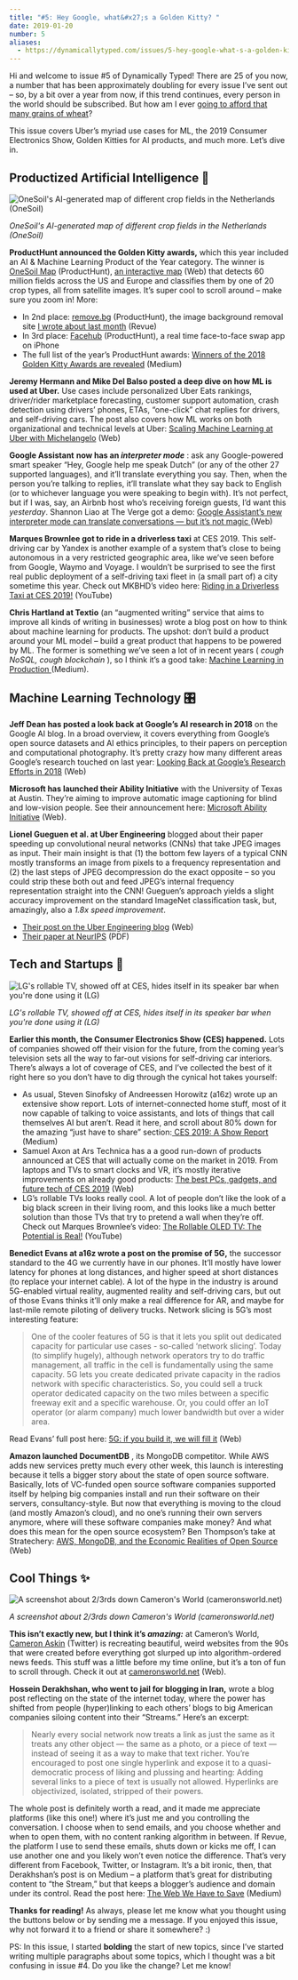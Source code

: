 ```yaml
---
title: "#5: Hey Google, what&#x27;s a Golden Kitty? "
date: 2019-01-20
number: 5
aliases:
  - https://dynamicallytyped.com/issues/5-hey-google-what-s-a-golden-kitty-153366
---
```


Hi and welcome to issue #5 of Dynamically Typed!
There are 25 of you now, a number that has been approximately doubling for every issue I’ve sent out – so, by a bit over a year from now, if this trend continues, every person in the world should be subscribed.
But how am I ever [going to afford that many grains of wheat](https://en.wikipedia.org/wiki/Wheat_and_chessboard_problem?utm_campaign=Dynamically%20Typed&utm_medium=email&utm_source=Revue%20newsletter)?

This issue covers Uber’s myriad use cases for ML, the 2019 Consumer Electronics Show, Golden Kitties for AI products, and much more.
Let’s dive in.

## Productized Artificial Intelligence 🔌

![OneSoil's AI-generated map of different crop fields in the Netherlands (OneSoil)](https://s3.amazonaws.com/revue/items/images/004/125/382/mail/Screenshot_2019-01-20_at_15.15.34.png?1547997371)

_OneSoil's AI-generated map of different crop fields in the Netherlands (OneSoil)_

**ProductHunt announced the Golden Kitty awards,** which this year included an AI & Machine Learning Product of the Year category.
The winner is [OneSoil Map](https://www.producthunt.com/posts/onesoil-map-2?utm_campaign=Dynamically%20Typed&utm_medium=email&utm_source=Revue%20newsletter) (ProductHunt), [an interactive map](https://map.onesoil.ai/2018?about&utm_campaign=Dynamically%20Typed&utm_medium=email&utm_source=Revue%20newsletter#3.6/50.49/4.96) (Web) that detects 60 million fields across the US and Europe and classifies them by one of 20 crop types, all from satellite images.
It’s super cool to scroll around – make sure you zoom in!
More:

* In 2nd place: [remove.bg](https://www.producthunt.com/posts/remove-bg?utm_campaign=Dynamically%20Typed&utm_medium=email&utm_source=Revue%20newsletter) (ProductHunt), the image background removal site [I wrote about last month](https://www.getrevue.co/profile/dynamically-typed/issues/3-happy-holidays-149573?utm_campaign=Dynamically%20Typed&utm_medium=email&utm_source=Revue%20newsletter) (Revue)
* In 3rd place: [Facehub](https://www.producthunt.com/posts/facehub?utm_campaign=Dynamically%20Typed&utm_medium=email&utm_source=Revue%20newsletter) (ProductHunt), a real time face-to-face swap app on iPhone
* The full list of the year’s ProductHunt awards: [Winners of the 2018 Golden Kitty Awards are revealed](https://blog.producthunt.com/winners-of-the-2018-golden-kitty-awards-are-revealed-881c205a1e1f?utm_campaign=Dynamically%20Typed&utm_medium=email&utm_source=Revue%20newsletter) (Medium)

**Jeremy Hermann and Mike Del Balso posted a deep dive on how ML is used at Uber.**
Use cases include personalized Uber Eats rankings, driver/rider marketplace forecasting, customer support automation, crash detection using drivers’ phones, ETAs, “one-click” chat replies for drivers, and self-driving cars.
The post also covers how ML works on both organizational and technical levels at Uber: [Scaling Machine Learning at Uber with Michelangelo](https://eng.uber.com/scaling-michelangelo/?utm_campaign=Dynamically%20Typed&utm_medium=email&utm_source=Revue%20newsletter) (Web)

**Google Assistant** **now has an _interpreter mode_** : ask any Google-powered smart speaker “Hey, Google help me speak Dutch” (or any of the other 27 supported languages), and it’ll translate everything you say.
Then, when the person you’re talking to replies, it’ll translate what they say back to English (or to whichever language you were speaking to begin with).
It’s not perfect, but if I was, say, an Airbnb host who’s receiving foreign guests, I’d want this _yesterday_.
Shannon Liao at The Verge got a demo: [Google Assistant’s new interpreter mode can translate conversations — but it’s not magic ](https://www.theverge.com/2019/1/8/18170806/google-assistant-translate-languages-real-time-interpreter-ces-2019?utm_campaign=Dynamically%20Typed&utm_medium=email&utm_source=Revue%20newsletter)(Web)

**Marques Brownlee got to ride in a driverless taxi** at CES 2019.
This self-driving car by Yandex is another example of a system that’s close to being autonomous in a very restricted geographic area, like we’ve seen before from Google, Waymo and Voyage.
I wouldn’t be surprised to see the first real public deployment of a self-driving taxi fleet in (a small part of) a city sometime this year.
Check out MKBHD’s video here: [Riding in a Driverless Taxi at CES 2019!](https://www.youtube.com/watch?utm_campaign=Dynamically%20Typed&utm_medium=email&utm_source=Revue%20newsletter&v=gfWjsKsEry0) (YouTube)

**Chris Hartland at Textio** (an “augmented writing” service that aims to improve all kinds of writing in businesses) wrote a blog post on how to think about machine learning for products.
The upshot: don’t build a product around your ML model – build a great product that happens to be powered by ML.
The former is something we’ve seen a lot of in recent years ( _cough NoSQL, cough blockchain_ ), so I think it’s a good take: [Machine Learning in Production ](https://hackernoon.com/machine-learning-in-production-ed65c58ffd1e?utm_campaign=Dynamically%20Typed&utm_medium=email&utm_source=Revue%20newsletter)(Medium).

## Machine Learning Technology 🎛

**Jeff Dean has posted a look back at Google’s AI research in 2018** on the Google AI blog.
In a broad overview, it covers everything from Google’s open source datasets and AI ethics principles, to their papers on perception and computational photography.
It’s pretty crazy how many different areas Google’s research touched on last year: [Looking Back at Google’s Research Efforts in 2018](http://ai.googleblog.com/2019/01/looking-back-at-googles-research.html?utm_campaign=Dynamically%20Typed&utm_medium=email&utm_source=Revue%20newsletter) (Web)

**Microsoft has launched their Ability Initiative** with the University of Texas at Austin.
They’re aiming to improve automatic image captioning for blind and low-vision people.
See their announcement here: [Microsoft Ability Initiative](https://www.microsoft.com/en-us/research/blog/microsoft-ability-initiative-a-collaborative-quest-to-innovate-in-image-captioning-for-people-who-are-blind-or-with-low-vision/?utm_campaign=Dynamically%20Typed&utm_medium=email&utm_source=Revue%20newsletter) (Web).

**Lionel Gueguen et al.
at Uber Engineering** blogged about their paper speeding up convolutional neural networks (CNNs) that take JPEG images as input.
Their main insight is that (1) the bottom few layers of a typical CNN mostly transforms an image from pixels to a frequency representation and (2) the last steps of JPEG decompression do the exact opposite – so you could strip these both out and feed JPEG’s internal frequency representation straight into the CNN!
Gueguen’s approach yields a slight accuracy improvement on the standard ImageNet classification task, but, amazingly, also a _1.8x speed improvement_.

* [Their post on the Uber Engineering blog](https://eng.uber.com/neural-networks-jpeg/?utm_campaign=Dynamically%20Typed&utm_medium=email&utm_source=Revue%20newsletter) (Web)
* [Their paper at NeurIPS](https://papers.nips.cc/paper/7649-faster-neural-networks-straight-from-jpeg.pdf?utm_campaign=Dynamically%20Typed&utm_medium=email&utm_source=Revue%20newsletter) (PDF)

## Tech and Startups 🚀

![LG's rollable TV, showed off at CES, hides itself in its speaker bar when you're done using it (LG)](https://s3.amazonaws.com/revue/items/images/004/124/935/mail/lg-rollable-tv-ces-2019_key-visual.jpg?1547986676)

_LG's rollable TV, showed off at CES, hides itself in its speaker bar when you're done using it (LG)_

**Earlier this month, the Consumer Electronics Show (CES) happened.**
Lots of companies showed off their vision for the future, from the coming year’s television sets all the way to far-out visions for self-driving car interiors.
There’s always a lot of coverage of CES, and I’ve collected the best of it right here so you don’t have to dig through the cynical hot takes yourself:

* As usual, Steven Sinofsky of Andreessen Horowitz (a16z) wrote up an extensive show report. Lots of internet-connected home stuff, most of it now capable of talking to voice assistants, and lots of things that call themselves AI but aren’t. Read it here, and scroll about 80% down for the amazing “just have to share” section:[ CES 2019: A Show Report ](https://medium.learningbyshipping.com/ces-85ca9f07c08a?utm_campaign=Dynamically%20Typed&utm_medium=email&utm_source=Revue%20newsletter)(Medium)
* Samuel Axon at Ars Technica has a a good run-down of products announced at CES that will actually come on the market in 2019. From laptops and TVs to smart clocks and VR, it’s mostly iterative improvements on already good products: [The best PCs, gadgets, and future tech of CES 2019](https://arstechnica.com/gadgets/2019/01/the-best-pcs-gadgets-and-future-tech-of-ces-2019/?utm_campaign=Dynamically%20Typed&utm_medium=email&utm_source=Revue%20newsletter) (Web)
* LG’s rollable TVs looks really cool. A lot of people don’t like the look of a big black screen in their living room, and this looks like a much better solution than those TVs that try to pretend a wall when they’re off. Check out Marques Brownlee’s video: [The Rollable OLED TV: The Potential is Real!](https://www.youtube.com/watch?utm_campaign=Dynamically%20Typed&utm_medium=email&utm_source=Revue%20newsletter&v=D1pa3UX89GA) (YouTube)

**Benedict Evans at a16z wrote a post on the promise of 5G,** the successor standard to the 4G we currently have in our phones.
It’ll mostly have lower latency for phones at long distances, and higher speed at short distances (to replace your internet cable).
A lot of the hype in the industry is around 5G-enabled virtual reality, augmented reality and self-driving cars, but out of those Evans thinks it’ll only make a real difference for AR, and maybe for last-mile remote piloting of delivery trucks.
Network slicing is 5G’s most interesting feature:

> One of the cooler features of 5G is that it lets you split out dedicated capacity for particular use cases - so-called ‘network slicing’.
> Today (to simplify hugely), although network operators try to do traffic management, all traffic in the cell is fundamentally using the same capacity.
> 5G lets you create dedicated private capacity in the radios network with specific characteristics.
> So, you could sell a truck operator dedicated capacity on the two miles between a specific freeway exit and a specific warehouse.
> Or, you could offer an IoT operator (or alarm company) much lower bandwidth but over a wider area.

Read Evans’ full post here: [5G: if you build it, we will fill it](https://www.ben-evans.com/benedictevans/2019/1/16/5g-if-you-build-it-we-will-fill-it?utm_campaign=Dynamically%20Typed&utm_medium=email&utm_source=Revue%20newsletter) (Web)

**Amazon launched DocumentDB** , its MongoDB competitor.
While AWS adds new services pretty much every other week, this launch is interesting because it tells a bigger story about the state of open source software.
Basically, lots of VC-funded open source software companies supported itself by helping big companies install and run their software on their servers, consultancy-style.
But now that everything is moving to the cloud (and mostly Amazon’s cloud), and no one’s running their own servers anymore, where will these software companies make money?
And what does this mean for the open source ecosystem?
Ben Thompson’s take at Stratechery: [AWS, MongoDB, and the Economic Realities of Open Source ](https://stratechery.com/2019/aws-mongodb-and-the-economic-realities-of-open-source/?utm_campaign=Dynamically%20Typed&utm_medium=email&utm_source=Revue%20newsletter)(Web)

## Cool Things ✨

![A screenshot about 2/3rds down Cameron's World (cameronsworld.net)](https://s3.amazonaws.com/revue/items/images/004/123/809/mail/Screenshot_2019-01-19_at_19.04.18.png?1547924690)

_A screenshot about 2/3rds down Cameron's World (cameronsworld.net)_

**This isn’t exactly new, but I think it’s _amazing:_** at Cameron’s World, [Cameron Askin](https://twitter.com/cameronaskin/?utm_campaign=Dynamically%20Typed&utm_medium=email&utm_source=Revue%20newsletter) (Twitter) is recreating beautiful, weird websites from the 90s that were created before everything got slurped up into algorithm-ordered news feeds.
This stuff was a little before my time online, but it’s a ton of fun to scroll through.
Check it out at [cameronsworld.net](http://cameronsworld.net?utm_campaign=Dynamically%20Typed&utm_medium=email&utm_source=Revue%20newsletter) (Web).

**Hossein Derakhshan, who went to jail for blogging in Iran,** wrote a blog post reflecting on the state of the internet today, where the power has shifted from people (hyper)linking to each others’ blogs to big American companies siloing content into their “Streams.” Here’s an excerpt:

> Nearly every social network now treats a link as just the same as it treats any other object — the same as a photo, or a piece of text — instead of seeing it as a way to make that text richer.
> You’re encouraged to post one single hyperlink and expose it to a quasi-democratic process of liking and plussing and hearting: Adding several links to a piece of text is usually not allowed.
> Hyperlinks are objectivized, isolated, stripped of their powers.

The whole post is definitely worth a read, and it made me appreciate platforms (like this one!) where it’s just me and you controlling the conversation.
I choose when to send emails, and you choose whether and when to open them, with no content ranking algorithm in between.
If Revue, the platform I use to send these emails, shuts down or kicks me off, I can use another one and you likely won’t even notice the difference.
That’s very different from Facebook, Twitter, or Instagram.
It’s a bit ironic, then, that Derakhshan’s post is on Medium – a platform that’s great for distributing content to “the Stream,” but that keeps a blogger’s audience and domain under its control.
Read the post here: [The Web We Have to Save](https://medium.com/matter/the-web-we-have-to-save-2eb1fe15a426?utm_campaign=Dynamically%20Typed&utm_medium=email&utm_source=Revue%20newsletter) (Medium)

**Thanks for reading!**
As always, please let me know what you thought using the buttons below or by sending me a message.
If you enjoyed this issue, why not forward it to a friend or share it somewhere?
:)

PS: In this issue, I started **bolding** the start of new topics, since I’ve started writing multiple paragraphs about some topics, which I thought was a bit confusing in issue #4.
Do you like the change?
Let me know!